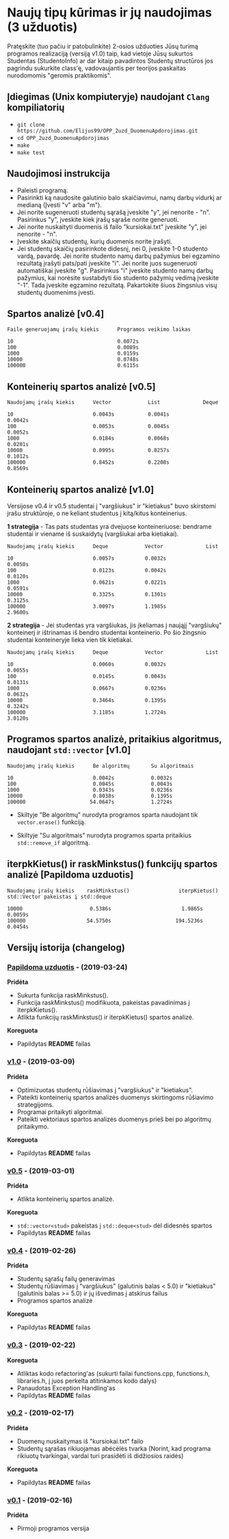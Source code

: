 # Naujų tipų kūrimas ir jų naudojimas (3 užduotis)

Pratęskite (tuo pačiu ir patobulinkite) 2-osios užduoties Jūsų turimą programos realizaciją (versiją v1.0) taip, kad vietoje Jūsų sukurtos Studentas (StudentoInfo) ar dar kitaip pavadintos Studentų structūros jos pagrindu sukurkite class'ę, vadovaujantis per teorijos paskaitas nurodomomis "geromis praktikomis".

## Įdiegimas (Unix kompiuteryje) naudojant `Clang` kompiliatorių 

- `git clone https://github.com/Elijus99/OPP_2uzd_DuomenuApdorojimas.git`
- `cd OPP_2uzd_DuomenuApdorojimas`
- `make`
- `make test`

## Naudojimosi instrukcija

- Paleisti programą.
- Pasirinkti ką naudosite galutinio balo skaičiavimui, namų darbų vidurkį ar medianą (Įvesti "v" arba "m").
- Jei norite sugeneruoti studentų sąrašą įveskite "y", jei nenorite - "n". Pasirinkus "y", įveskite kiek įrašų sąraše norite generuoti.
- Jei norite nuskaityti duomenis iš failo "kursiokai.txt" įveskite "y", jei nenorite - "n".
- Įveskite skaičių studentų, kurių duomenis norite įrašyti.
- Jei studentų skaičių pasirinkote didesnį, nei 0, įveskite 1-0 studento vardą, pavardę. Jei norite studento namų darbų pažymius bei egzamino rezultatą įrašyti pats/pati įveskite "i". Jei norite juos sugeneruoti automatiškai įveskite "g". Pasirinkus "i" įveskite studento namų darbų pažymius, kai norėsite sustabdyti šio studento pažymių vedimą įveskite "-1". Tada įveskite egzamino rezultatą. Pakartokite šiuos žingsnius visų studentų duomenims įvesti.

## Spartos analizė [v0.4]

```
Faile generuojamų įrašų kiekis      Programos veikimo laikas

10                                  0.0072s
100                                 0.0089s
1000                                0.0159s
10000                               0.0748s
100000                              0.6115s
```

## Konteinerių spartos analizė [v0.5]

```
Naudojamų įrašų kiekis      Vector            List              Deque

10                          0.0043s           0.0041s           0.0042s
100                         0.0053s           0.0045s           0.0052s
1000                        0.0184s           0.0068s           0.0201s
10000                       0.0995s           0.0257s           0.1012s
100000                      0.8452s           0.2208s           0.8569s
```

## Konteinerių spartos analizė [v1.0]

Versijose v0.4 ir v0.5 studentai į "vargšiukus" ir "kietiakus" buvo skirstomi įrašu struktūroje, o ne keliant studentus į kitą/kitus konteinerius. 

**1 strategija** - Tas pats studentas yra dvejuose konteineriuose: bendrame studentai ir viename iš suskaidytų (vargšiukai arba kietiakai).

```
Naudojamų įrašų kiekis      Deque            Vector              List

10                          0.0057s          0.0032s             0.0050s
100                         0.0123s          0.0042s             0.0120s
1000                        0.0621s          0.0221s             0.0591s
10000                       0.3325s          0.1301s             0.3125s
100000                      3.0097s          1.1985s             2.9600s
```

**2 strategija** - Jei studentas yra vargšiukas, jis įkeliamas į naująjį "vargšiukų" konteinerį ir ištrinamas iš bendro studentai konteinerio. Po šio žingsnio studentai konteineryje lieka vien tik kietiakai.

```
Naudojamų įrašų kiekis      Deque            Vector              List

10                          0.0060s          0.0032s             0.0055s
100                         0.0145s          0.0043s             0.0131s
1000                        0.0667s          0.0236s             0.0632s
10000                       0.3464s          0.1395s             0.3242s
100000                      3.1185s          1.2724s             3.0120s
```

## Programos spartos analizė, pritaikius algoritmus, naudojant `std::vector` [v1.0]

```
Naudojamų įrašų kiekis      Be algoritmų       Su algoritmais

10                          0.0042s            0.0032s
100                         0.0045s            0.0043s
1000                        0.0343s            0.0236s
10000                       0.8038s            0.1395s
100000                     54.0647s            1.2724s
```
- Skiltyje "Be algoritmų" nurodyta programos sparta naudojant tik `vector.erase()` funkciją.

- Skiltyje "Su algoritmais" nurodyta programos sparta pritaikius `std::remove_if` algoritmą.

## iterpkKietus() ir raskMinkstus() funkcijų spartos analizė [Papildoma uzduotis]

```
Naudojamų įrašų kiekis    raskMinkstus()                iterpKietus()            std::Vector pakeistas į std::deque

10000                      0.5386s                       1.9865s                 0.0059s
100000                    54.5750s                     194.5236s                 0.0454s
```

## Versijų istorija (changelog)

### [Papildoma uzduotis](https://github.com/Elijus99/OPP_2uzd_DuomenuApdorojimas/releases/tag/v0.4p) - (2019-03-24)

**Pridėta** 

- Sukurta funkcija raskMinkstus().
- Funkcija raskMinkstus() modifikuota, pakeistas pavadinimas į iterpkKietus().
- Atlikta funkcijų raskMinkstus() ir iterpkKietus() spartos analizė.

**Koreguota**

- Papildytas **README** failas

### [v1.0](https://github.com/Elijus99/OPP_2uzd_DuomenuApdorojimas/releases/tag/v1.0) - (2019-03-09)

**Pridėta**

- Optimizuotas studentų rūšiavimas į "vargšiukus" ir "kietiakus".
- Pateikti konteinerių spartos analizės duomenys skirtingoms rūšiavimo strategijoms.
- Programai pritaikyti algoritmai.
- Pateikti vektoriaus spartos analizės duomenys prieš bei po algoritmų pritaikymo.

**Koreguota**

- Papildytas **README** failas

### [v0.5](https://github.com/Elijus99/OPP_2uzd_DuomenuApdorojimas/releases/tag/v0.5) - (2019-03-01)

**Pridėta**

- Atlikta konteinerių spartos analizė.

**Koreguota**

- `std::vector<stud>` pakeistas į `std::deque<stud>` dėl didesnės spartos
- Papildytas **README** failas

### [v0.4](https://github.com/Elijus99/OPP_2uzd_DuomenuApdorojimas/releases/tag/v0.4) - (2019-02-26)

**Pridėta**

- Studentų sąrašų failų generavimas
- Studentų rūšiavimas į "vargšiukus" (galutinis balas < 5.0) ir "kietiakus" (galutinis balas >= 5.0) ir jų išvedimas į atskirus failus
- Programos spartos analizė

**Koreguota**

- Papildytas **README** failas

### [v0.3](https://github.com/Elijus99/OPP_2uzd_DuomenuApdorojimas/releases/tag/v0.3) - (2019-02-22)

**Koreguota**

- Atliktas kodo refactoring'as (sukurti failai functions.cpp, functions.h, libraries.h, į juos perkelta atitinkamos kodo dalys)
- Panaudotas Exception Handling'as
- Papildytas **README** failas

### [v0.2](https://github.com/Elijus99/OPP_2uzd_DuomenuApdorojimas/releases/tag/v0.2) - (2019-02-17)

**Pridėta**

- Duomenų nuskaitymas iš "kursiokai.txt" failo
- Studentų sąrašas rikiuojamas abėcėlės tvarka (Norint, kad programa rikiuotų tvarkingai, vardai turi prasidėti iš didžiosios raidės)

**Koreguota**

- Papildytas **README** failas

### [v0.1](https://github.com/Elijus99/OPP_2uzd_DuomenuApdorojimas/releases/tag/v0.1) - (2019-02-16)

**Pridėta**

- Pirmoji programos versija
